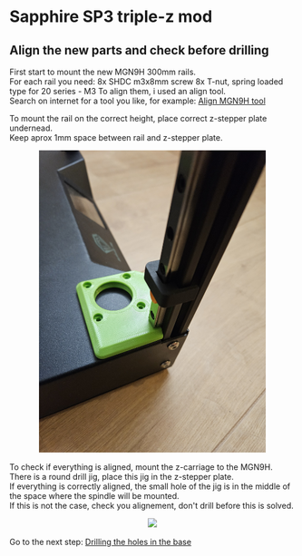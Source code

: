 # Sapphire SP3 triple-z mod

## Align the new parts and check before drilling

First start to mount the new MGN9H 300mm rails.<br>
For each rail you need:
8x SHDC m3x8mm screw
8x T-nut, spring loaded type for 20 series - M3
To align them, i used an align tool.<br>
Search on internet for a tool you like, for example: <a href="https://www.yeggi.com/q/mgn9+alignment/">Align MGN9H tool</a>

To mount the rail on the correct height, place correct z-stepper plate undernead. <br>
Keep aprox 1mm space between rail and z-stepper plate.
<p align="center">
  <img width="400" src="../pictures/20240102_144706.jpg">
</p>

To check if everything is aligned, mount the z-carriage to the MGN9H.<br>
There is a round drill jig, place this jig in the z-stepper plate.<br>
If everything is correctly aligned, the small hole of the jig is in the middle of the space where the spindle will be mounted.<br>
If this is not the case, check you alignement, don't drill before this is solved.
<p align="center">
  <img width="400" src="../pictures/20240103_192601.jpg">
</p>

Go to the next step: <a href="../drilling/readme.md">Drilling the holes in the base</a>
